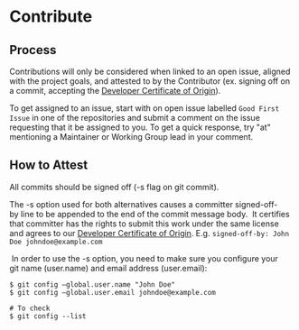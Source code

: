 
# Contribute

## Process

Contributions will only be considered when linked to an open issue, aligned with the project goals, and attested to by the Contributor (ex. signing off on a commit, accepting the [Developer Certificate of Origin](https://developercertificate.org/)).

To get assigned to an issue, start with on open issue labelled `Good First Issue` in one of the repositories and submit a comment on the issue requesting that it be assigned to you.  To get a quick response, try "at" mentioning a Maintainer or Working Group lead in your comment.

## How to Attest

All commits should be signed off (-s flag on git commit).

The -s option used for both alternatives causes a committer signed-off-by line to be appended to the end of the commit message body.  It certifies that committer has the rights to submit this work under the same license and agrees to our [Developer Certificate of Origin](https://developercertificate.org/). E.g.
`signed-off-by: John Doe johndoe@example.com`

 In order to use the -s option, you need to make sure you configure your git name (user.name) and email address (user.email):
```
$ git config –global.user.name "John Doe"
$ git config –global.user.email johndoe@example.com

# To check
$ git config --list
```